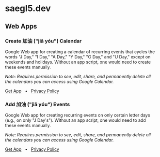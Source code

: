 # saegl5.dev

## Web Apps

### Create 加油 ("jiā yóu") Calendar

Google Web app for creating a calendar of recurring events that cycles the words "J Day," "I Day," "A Day," "Y Day," "O Day," and "U Day," except on weekends and holidays. Without an app script, one would need to create these events manually.

*Note: Requires permission to see, edit, share, and permanently delete all the calendars you can access using Google Calendar.*

[Get App](https://github.com/saegl5/jiayou_create_calendar) &nbsp; &#x2022; &nbsp; [Privacy Policy](./jiayou_create_calendar/privacy_policy.html)

### Add 加油 ("jiā yóu") Events

Google Web app for creating recurring events on only certain letter days (e.g., on only "J Day's"). Without an app script, one would need to add these events manually.

*Note: Requires permission to see, edit, share, and permanently delete all the calendars you can access using Google Calendar.*

[Get App](https://github.com/saegl5/jiayou_add_events) &nbsp; &#x2022; &nbsp; [Privacy Policy](./jiayou_add_events/privacy_policy.html)

